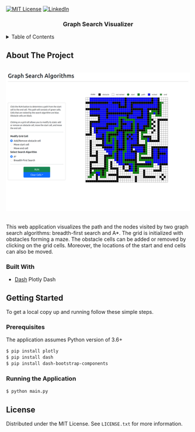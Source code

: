 [![MIT License][license-shield]][license-url]
[![LinkedIn][linkedin-shield]][linkedin-url]

<div align="center">
    <h3 align="center">Graph Search Visualizer</h3>
</div>

<details>
  <summary>Table of Contents</summary>
  <ol>
    <li>
      <a href="#about-the-project">About The Project</a>
      <ul>
        <li><a href="#built-with">Built With</a></li>
      </ul>
    </li>
    <li>
      <a href="#getting-started">Getting Started</a>
      <ul>
        <li><a href="#prerequisites">Prerequisites</a></li>
        <li><a href="#running-the-application">Running the Application</a></li>
      </ul>
    </li>
    <li><a href="#license">License</a></li>
  </ol>
</details>

## About The Project

<br/>
<div align="center">
    <img src="img/graph-search.png" width="700">
</div>
<br/>

This web application visualizes the path and the nodes visited by two graph search algorithms: breadth-first search and
A*. The grid is initialized with obstacles forming a maze. The obstacle cells can be added or removed by clicking on the
grid cells. Moreover, the locations of the start and end cells can also be moved.

### Built With

* [Dash][dash-url] Plotly Dash

## Getting Started

To get a local copy up and running follow these simple steps.

### Prerequisites

The application assumes Python version of 3.6+

```bash
$ pip install plotly
$ pip install dash
$ pip install dash-bootstrap-components 
```

### Running the Application

```bash
$ python main.py
```

## License

Distributed under the MIT License. See `LICENSE.txt` for more information.

<!-- MARKDOWN LINKS & IMAGES -->
<!-- https://www.markdownguide.org/basic-syntax/#reference-style-links -->

[license-url]: LICENSE.txt

[linkedin-url]: https://www.linkedin.com/in/faerlin-pulido/

[dash-url]: https://dash.plotly.com

[license-shield]: https://img.shields.io/github/license/othneildrew/Best-README-Template.svg?style=for-the-badge

[linkedin-shield]: https://img.shields.io/badge/-LinkedIn-black.svg?style=for-the-badge&logo=linkedin&colorB=555